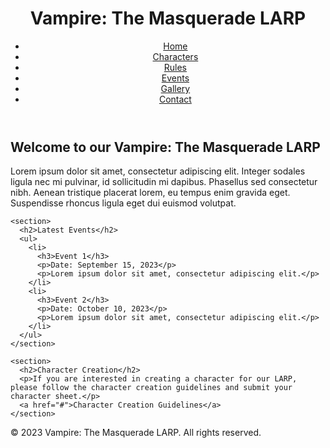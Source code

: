 <!DOCTYPE html>
<html lang="en">
<head>
  <meta charset="UTF-8">
  <meta name="viewport" content="width=device-width, initial-scale=1.0">
  <title>Vampire: The Masquerade LARP</title>
  <link rel="stylesheet" href="styles.css">
</head>
<body>
  <header>
    <h1>Vampire: The Masquerade LARP</h1>
    <nav>
      <ul>
        <li><a href="#">Home</a></li>
        <li><a href="#">Characters</a></li>
        <li><a href="#">Rules</a></li>
        <li><a href="#">Events</a></li>
        <li><a href="#">Gallery</a></li>
        <li><a href="#">Contact</a></li>
      </ul>
    </nav>
  </header>

  <main>
    <section>
      <h2>Welcome to our Vampire: The Masquerade LARP</h2>
      <p>Lorem ipsum dolor sit amet, consectetur adipiscing elit. Integer sodales ligula nec mi pulvinar, id sollicitudin mi dapibus. Phasellus sed consectetur nibh. Aenean tristique placerat lorem, eu tempus enim gravida eget. Suspendisse rhoncus ligula eget dui euismod volutpat.</p>
    </section>

    <section>
      <h2>Latest Events</h2>
      <ul>
        <li>
          <h3>Event 1</h3>
          <p>Date: September 15, 2023</p>
          <p>Lorem ipsum dolor sit amet, consectetur adipiscing elit.</p>
        </li>
        <li>
          <h3>Event 2</h3>
          <p>Date: October 10, 2023</p>
          <p>Lorem ipsum dolor sit amet, consectetur adipiscing elit.</p>
        </li>
      </ul>
    </section>

    <section>
      <h2>Character Creation</h2>
      <p>If you are interested in creating a character for our LARP, please follow the character creation guidelines and submit your character sheet.</p>
      <a href="#">Character Creation Guidelines</a>
    </section>
  </main>

  <footer>
    <p>&copy; 2023 Vampire: The Masquerade LARP. All rights reserved.</p>
  </footer>
</body>
</html>
